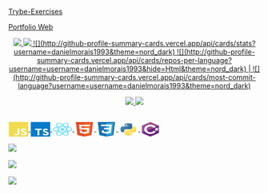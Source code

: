 




<a class="Git-style" href="https://github.com/danielmorais1993/Trybe-Exercicios"> Trybe-Exercises </a>


<a class="Git-style" href="https://danielmorais1993.github.io/index.html">Portfolio Web</a>





<div align="center">
  <a href="https://github.com/danielmorais1993">
  <img height="180em" src="https://github-readme-stats.vercel.app/api?username=danielmorais1993&show_icons=true&theme=dracula&include_all_commits=true&count_private=true"/>
  <img height="180em" src="https://github-readme-stats.vercel.app/api/top-langs/?username=danielmorais1993&layout=compact&langs_count=7&theme=dracula"/>
      ![](http://github-profile-summary-cards.vercel.app/api/cards/stats?username=danielmorais1993&theme=nord_dark) ![](http://github-profile-summary-cards.vercel.app/api/cards/repos-per-language?username=username=danielmorais1993&hide=Html&theme=nord_dark) | ![](http://github-profile-summary-cards.vercel.app/api/cards/most-commit-language?username=username=danielmorais1993&theme=nord_dark) 

 ![](http://github-profile-summary-cards.vercel.app/api/cards/profile-details?username=username=danielmorais1993&theme=nord_dark) ![](https://github-readme-streak-stats.herokuapp.com/?user=arthurspk&hide_border=true&date_format=M%20j%5B%2C%20Y%5D&background=2D3742&stroke=2D3742&ring=6bbbca&fire=6bbbca&currStreakNum=fff&sideNums=6bbbca&currStreakLabel=6bbbca&sideLabels=fff&dates=fff) 
 
</div>
</div>
<div style="display: inline_block"><br>
  <img align="center" alt="danielmorais1993-Js" height="30" width="40" src="https://raw.githubusercontent.com/devicons/devicon/master/icons/javascript/javascript-plain.svg">
  <img align="center" alt="danielmorais1993-Ts" height="30" width="40" src="https://raw.githubusercontent.com/devicons/devicon/master/icons/typescript/typescript-plain.svg">
  <img align="center" alt="danielmorais1993-React" height="30" width="40" src="https://raw.githubusercontent.com/devicons/devicon/master/icons/react/react-original.svg">
  <img align="center" alt="danielmorais1993-HTML" height="30" width="40" src="https://raw.githubusercontent.com/devicons/devicon/master/icons/html5/html5-original.svg">
  <img align="center" alt="danielmorais1993-CSS" height="30" width="40" src="https://raw.githubusercontent.com/devicons/devicon/master/icons/css3/css3-original.svg">
  <img align="center" alt="danielmorais1993-Python" height="30" width="40" src="https://raw.githubusercontent.com/devicons/devicon/master/icons/python/python-original.svg">
  <img align="center" alt="danielmorais1993-Csharp" height="30" width="40" src="https://raw.githubusercontent.com/devicons/devicon/master/icons/csharp/csharp-original.svg">
  
</div>
  

 
<div> 
 
  <a href="https://www.instagram.com/danmoraisoliveira/" target="_blank"><img src="https://img.shields.io/badge/-Instagram-%23E4405F?style=for-the-badge&logo=instagram&logoColor=white" target="_blank"></a>
 	

  <a href = "danielmoraisdeoliveira1993@gmail.com"><img src="https://img.shields.io/badge/-Gmail-%23333?style=for-the-badge&logo=gmail&logoColor=white" target="_blank"></a>
   
   
  <a href="https://www.linkedin.com/in/daniel-morais-de-oliveira-bb3434240/" target="_blank"><img src="https://img.shields.io/badge/-LinkedIn-%230077B5?style=for-the-badge&logo=linkedin&logoColor=white" target="_blank"></a> 
  

  
 
</div>
